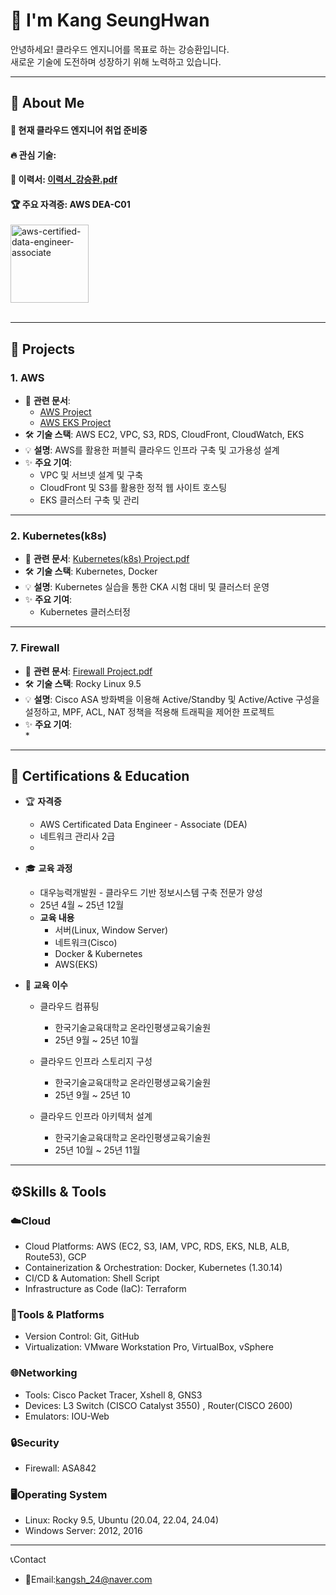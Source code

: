 <div>
  
  <!--Header-->
  <h1>👋 I'm Kang SeungHwan</h1>
  안녕하세요! 클라우드 엔지니어를 목표로 하는 강승환입니다.<br/>
  새로운 기술에 도전하며 성장하기 위해 노력하고 있습니다.
  
</div>

---

<div>
  <!--Body-->
  
  ## 👀 About Me
  #### :raising_hand: 현재 클라우드 엔지니어 취업 준비중<br/>
  #### :fire: 관심 기술: <br/>
  #### 📝 이력서: [이력서_강승환.pdf](https://github.com/Kang-SeungHwan/Kang-SeungHwan/blob/32b49ec0a986e17c5f1dd65e978db474bf2c575a/Data/%EC%9D%B4%EB%A0%A5%EC%84%9C_%EA%B0%95%EC%8A%B9%ED%99%98.pdf) <br/>
  #### 🏆 주요 자격증: AWS DEA-C01 <br/>

  <img width="125" height="125" alt="aws-certified-data-engineer-associate" src="https://github.com/user-attachments/assets/d4f239fc-28b4-414d-aec6-e589a7de04f1" />

  <br/>
  <br/>
  
  ---
  
  ## 💼 Projects
  ### 1. AWS
  * 📄 **관련 문서**:
    * [AWS Project](https://github.com/Kang-SeungHwan/Kang-SeungHwan/blob/17dc97ca305d3a205ebb16981146781eadba8f35/Data/Rest_AWS%20Project(2%EC%9D%B8).pdf)<br/>
    * [AWS EKS Project](https://github.com/Kang-SeungHwan/Kang-SeungHwan/blob/9975cd815b3b4d6aa67bb99260d674422f3d902f/Data/Rest_AWS_EKS%20Project.pdf)<br/>
  * 🛠️ **기술 스택**: AWS EC2, VPC, S3, RDS, CloudFront, CloudWatch, EKS
  * 💡 **설명**: AWS를 활용한 퍼블릭 클라우드 인프라 구축 및 고가용성 설계
  * ✨ **주요 기여**: <br/>
    * VPC 및 서브넷 설계 및 구축
    * CloudFront 및 S3를 활용한 정적 웹 사이트 호스팅
    * EKS 클러스터 구축 및 관리
  ---

  ### 2. Kubernetes(k8s)
  * 📄 **관련 문서**: [Kubernetes(k8s) Project.pdf](https://github.com/Kang-SeungHwan/Kang-SeungHwan/blob/17dc97ca305d3a205ebb16981146781eadba8f35/Data/Rest_k8s%20Project.pdf)<br/>
  * 🛠️ **기술 스택**: Kubernetes, Docker
  * 💡 **설명**: Kubernetes 실습을 통한 CKA 시험 대비 및 클러스터 운영
  * ✨ **주요 기여**: <br/>
    * Kubernetes 클러스터정
  ---

  ### 7. Firewall
  * 📄 **관련 문서**: [Firewall Project.pdf](https://github.com/Kang-SeungHwan/Kang-SeungHwan/blob/17dc97ca305d3a205ebb16981146781eadba8f35/Data/Rest_Firewall%20Project.pdf)<br/>
  * 🛠️ **기술 스택**: Rocky Linux 9.5
  * 💡 **설명**: Cisco ASA 방화벽을 이용해 Active/Standby 및 Active/Active 구성을 설정하고, MPF, ACL, NAT 정책을 적용해 트래픽을 제어한 프로젝트
  * ✨ **주요 기여**: <br/>
    * 
  ---

  ## 📜 Certifications & Education  <br/>
  * 🏆 **자격증**
    * AWS Certificated Data Engineer - Associate (DEA)
    * 네트워크 관리사 2급
    * 

  * 🎓 **교육 과정**
    * 대우능력개발원 - 클라우드 기반 정보시스템 구축 전문가 양성
    * 25년 4월 ~ 25년 12월
    * **교육 내용**
      * 서버(Linux, Window Server)
      * 네트워크(Cisco)
      * Docker & Kubernetes
      * AWS(EKS)

  * 📁 **교육 이수**
    * 클라우드 컴퓨팅
      * 한국기술교육대학교 온라인평생교육기술원
      * 25년 9월 ~ 25년 10월
            
    * 클라우드 인프라 스토리지 구성
      * 한국기술교육대학교 온라인평생교육기술원
      * 25년 9월 ~ 25년 10
            
    * 클라우드 인프라 아키텍처 설계
      * 한국기술교육대학교 온라인평생교육기술원
      * 25년 10월 ~ 25년 11월
        
  ---

  ## ⚙️Skills & Tools  <br/>
  ### ☁️Cloud
  * Cloud Platforms: AWS (EC2, S3, IAM, VPC, RDS, EKS, NLB, ALB, Route53), GCP
  * Containerization & Orchestration: Docker, Kubernetes (1.30.14)
  * CI/CD & Automation: Shell Script 
  * Infrastructure as Code (IaC): Terraform

  ### 🧰Tools & Platforms
  * Version Control: Git, GitHub
  * Virtualization: VMware Workstation Pro, VirtualBox, vSphere
    
  ### 🌐Networking
  * Tools: Cisco Packet Tracer, Xshell 8, GNS3
  * Devices: L3 Switch (CISCO Catalyst 3550) , Router(CISCO 2600)
  * Emulators: IOU-Web
 
  ### 🔒Security
  * Firewall: ASA842

  ### 🖥️Operating System
  * Linux: Rocky 9.5, Ubuntu (20.04, 22.04, 24.04)
  * Windows Server: 2012, 2016

  ---

  📞Contact </br>
  * 📧Email:kangsh_24@naver.com

 
</div>


